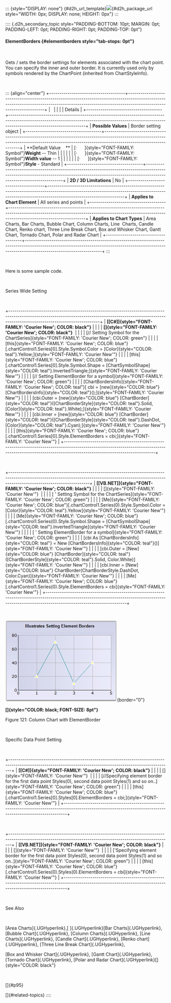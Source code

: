 ::: {style="DISPLAY: none"}
[](ms-xhelp:///?Id=d2h_url_template){#d2h_url_template}![](!package_url!){#d2h_package_url style="WIDTH: 0px; DISPLAY: none; HEIGHT: 0px"}
:::

:::: {.d2h_secondary_topic style="PADDING-BOTTOM: 10pt; MARGIN: 0pt; PADDING-LEFT: 0pt; PADDING-RIGHT: 0pt; PADDING-TOP: 0pt"}
#### ElementBorders {#elementborders style="tab-stops: 0pt"}

 

Gets / sets the border settings for elements associated with the chart point. You can specify the inner and outer border. It is currently used only by symbols rendered by the ChartPoint (inherited from ChartStyleInfo).

 

::: {align="center"}
+-------------------------------------+-------------------------------------------------------------------------------------------------------------------------------------------------------------------------------------------------+
|                                                                                                                                                                                                                                       |
|                                                                                                                                                                                                                                       |
| Details                                                                                                                                                                                                                               |
+-------------------------------------+-------------------------------------------------------------------------------------------------------------------------------------------------------------------------------------------------+
| **Possible Values**                 | Border setting object                                                                                                                                                                           |
+-------------------------------------+-------------------------------------------------------------------------------------------------------------------------------------------------------------------------------------------------+
| **Default Value    **               | [·      ]{style="FONT-FAMILY: Symbol"}**Weight** -- Thin                                                                                                                                        |
|                                     |                                                                                                                                                                                                 |
|                                     | [·      ]{style="FONT-FAMILY: Symbol"}**Width value** -- 1                                                                                                                                      |
|                                     |                                                                                                                                                                                                 |
|                                     | [·      ]{style="FONT-FAMILY: Symbol"}**Style** - Standard                                                                                                                                      |
+-------------------------------------+-------------------------------------------------------------------------------------------------------------------------------------------------------------------------------------------------+
| **2D / 3D Limitations**             | No                                                                                                                                                                                              |
+-------------------------------------+-------------------------------------------------------------------------------------------------------------------------------------------------------------------------------------------------+
| **Applies to Chart Element**        | All series and points                                                                                                                                                                           |
+-------------------------------------+-------------------------------------------------------------------------------------------------------------------------------------------------------------------------------------------------+
| **Applies to Chart Types**          | Area Charts, Bar Charts, Bubble Chart, Column Charts, Line  Charts, Candle Chart, Renko chart, Three Line Break Chart, Box and Whisker Chart, Gantt Chart, Tornado Chart, Polar and Radar Chart |
+-------------------------------------+-------------------------------------------------------------------------------------------------------------------------------------------------------------------------------------------------+
:::

 

Here is some sample code.

 

Series Wide Setting

 

+--------------------------------------------------------------------------------------------------------------------------------------------------------------------------------------------------------+
| **[\[C#\]]{style="FONT-FAMILY: 'Courier New'; COLOR: black"}**                                                                                                                                         |
|                                                                                                                                                                                                        |
| **[]{style="FONT-FAMILY: 'Courier New'; COLOR: black"}**                                                                                                                                               |
|                                                                                                                                                                                                        |
| [// Setting Symbol for the ChartSeries]{style="FONT-FAMILY: 'Courier New'; COLOR: green"}                                                                                                              |
|                                                                                                                                                                                                        |
| [this]{style="FONT-FAMILY: 'Courier New'; COLOR: blue"}[.chartControl1.Series\[0\].Style.Symbol.Color = [Color]{style="COLOR: teal"}.Yellow;]{style="FONT-FAMILY: 'Courier New'"}                      |
|                                                                                                                                                                                                        |
| [this]{style="FONT-FAMILY: 'Courier New'; COLOR: blue"}[.chartControl1.Series\[0\].Style.Symbol.Shape = [ChartSymbolShape]{style="COLOR: teal"}.InvertedTriangle;]{style="FONT-FAMILY: 'Courier New'"} |
|                                                                                                                                                                                                        |
| [// Setting ElementBorder for a symbol]{style="FONT-FAMILY: 'Courier New'; COLOR: green"}                                                                                                              |
|                                                                                                                                                                                                        |
| [ChartBordersInfo]{style="FONT-FAMILY: 'Courier New'; COLOR: teal"}[ cbi = [new]{style="COLOR: blue"} [ChartBordersInfo]{style="COLOR: teal"}();]{style="FONT-FAMILY: 'Courier New'"}                  |
|                                                                                                                                                                                                        |
| [cbi.Outer = [new]{style="COLOR: blue"} [ChartBorder]{style="COLOR: teal"}([ChartBorderStyle]{style="COLOR: teal"}.Solid, [Color]{style="COLOR: teal"}.White);]{style="FONT-FAMILY: 'Courier New'"}    |
|                                                                                                                                                                                                        |
| [cbi.Inner = [new]{style="COLOR: blue"} [ChartBorder]{style="COLOR: teal"}([ChartBorderStyle]{style="COLOR: teal"}.DashDot, [Color]{style="COLOR: teal"}.Cyan);]{style="FONT-FAMILY: 'Courier New'"}   |
|                                                                                                                                                                                                        |
| [this]{style="FONT-FAMILY: 'Courier New'; COLOR: blue"}[.chartControl1.Series\[0\].Style.ElementBorders = cbi;]{style="FONT-FAMILY: 'Courier New'"}                                                    |
+--------------------------------------------------------------------------------------------------------------------------------------------------------------------------------------------------------+

 

+---------------------------------------------------------------------------------------------------------------------------------------------------------------------------------------------------+
| **[\[VB.NET\]]{style="FONT-FAMILY: 'Courier New'; COLOR: black"}**                                                                                                                                |
|                                                                                                                                                                                                   |
| []{style="FONT-FAMILY: 'Courier New'"}                                                                                                                                                            |
|                                                                                                                                                                                                   |
| [ \' Setting Symbol for the ChartSeries]{style="FONT-FAMILY: 'Courier New'; COLOR: green"}                                                                                                        |
|                                                                                                                                                                                                   |
| [Me]{style="FONT-FAMILY: 'Courier New'; COLOR: blue"}[.chartControl1.Series(0).Style.Symbol.Color = [Color]{style="COLOR: teal"}.Yellow]{style="FONT-FAMILY: 'Courier New'"}                      |
|                                                                                                                                                                                                   |
| [Me]{style="FONT-FAMILY: 'Courier New'; COLOR: blue"}[.chartControl1.Series(0).Style.Symbol.Shape = [ChartSymbolShape]{style="COLOR: teal"}.InvertedTriangle]{style="FONT-FAMILY: 'Courier New'"} |
|                                                                                                                                                                                                   |
| [ \' Setting ElementBorder for a symbol]{style="FONT-FAMILY: 'Courier New'; COLOR: green"}                                                                                                        |
|                                                                                                                                                                                                   |
| [cbi As [ChartBordersInfo]{style="COLOR: teal"} = New [ChartBordersInfo]{style="COLOR: teal"}()]{style="FONT-FAMILY: 'Courier New'"}                                                              |
|                                                                                                                                                                                                   |
| [cbi.Outer = [New]{style="COLOR: blue"} [ChartBorder]{style="COLOR: teal"}([ChartBorderStyle]{style="COLOR: teal"}.Solid, Color.White)]{style="FONT-FAMILY: 'Courier New'"}                       |
|                                                                                                                                                                                                   |
| [cbi.Inner = [New]{style="COLOR: blue"} ChartBorder(ChartBorderStyle.DashDot, Color.Cyan)]{style="FONT-FAMILY: 'Courier New'"}                                                                    |
|                                                                                                                                                                                                   |
| [Me]{style="FONT-FAMILY: 'Courier New'; COLOR: blue"}[.chartControl1.Series(0).Style.ElementBorders = cbi]{style="FONT-FAMILY: 'Courier New'"}                                                    |
+---------------------------------------------------------------------------------------------------------------------------------------------------------------------------------------------------+

 

![](ImagesExt/image84_122.jpg){border="0"}

**[]{style="COLOR: black; FONT-SIZE: 8pt"}** 

Figure 121: Column Chart with ElementBorder

 

Specific Data Point Setting

 

+-------------------------------------------------------------------------------------------------------------------------------------------------------------+
| **[\[C#\]]{style="FONT-FAMILY: 'Courier New'; COLOR: black"}**                                                                                              |
|                                                                                                                                                             |
| []{style="FONT-FAMILY: 'Courier New'"}                                                                                                                      |
|                                                                                                                                                             |
| [//Specifying element border for the first data point Styles(0), second data point Styles(1) and so on..]{style="FONT-FAMILY: 'Courier New'; COLOR: green"} |
|                                                                                                                                                             |
| [this]{style="FONT-FAMILY: 'Courier New'; COLOR: blue"}[.chartControl1.Series\[0\].Styles\[0\].ElementBorders = cbi;]{style="FONT-FAMILY: 'Courier New'"}   |
+-------------------------------------------------------------------------------------------------------------------------------------------------------------+

 

+-------------------------------------------------------------------------------------------------------------------------------------------------------------+
| **[\[VB.NET\]]{style="FONT-FAMILY: 'Courier New'; COLOR: black"}**                                                                                          |
|                                                                                                                                                             |
| []{style="FONT-FAMILY: 'Courier New'"}                                                                                                                      |
|                                                                                                                                                             |
| [\'Specifying element border for the first data point Styles(0), second data point Styles(1) and so on..]{style="FONT-FAMILY: 'Courier New'; COLOR: green"} |
|                                                                                                                                                             |
| [this]{style="FONT-FAMILY: 'Courier New'; COLOR: blue"}[.chartControl1.Series(0).Styles(0).ElementBorders = cbi]{style="FONT-FAMILY: 'Courier New'"}        |
+-------------------------------------------------------------------------------------------------------------------------------------------------------------+

 

See Also

 

[Area Charts]{.UGHyperlink},[ ]{.UGHyperlink}[Bar Charts]{.UGHyperlink}, [Bubble Chart]{.UGHyperlink}, [Column Charts]{.UGHyperlink}, [Line Charts]{.UGHyperlink}, [Candle Chart]{.UGHyperlink}, [Renko chart]{.UGHyperlink}, [Three Line Break Chart]{.UGHyperlink},

[Box and Whisker Chart]{.UGHyperlink}, [Gantt Chart]{.UGHyperlink}, [Tornado Chart]{.UGHyperlink}, [Polar and Radar Chart]{.UGHyperlink}[]{style="COLOR: black"}

 

[]{#p95} 

[]{#related-topics}
::::
